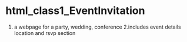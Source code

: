 # html_class1_EventInvitation
1. a webpage for a party, wedding, conference 2.includes event details location and rsvp section
